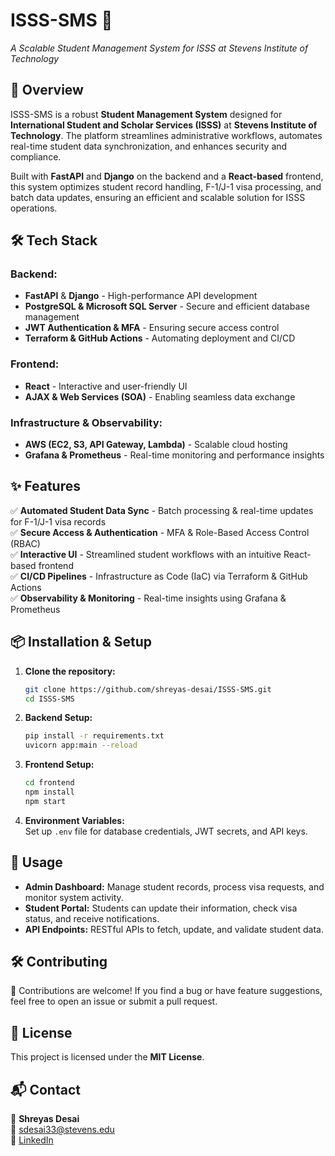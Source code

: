 # ISSS-SMS 📢  
*A Scalable Student Management System for ISSS at Stevens Institute of Technology*  

## 🚀 Overview  
ISSS-SMS is a robust **Student Management System** designed for **International Student and Scholar Services (ISSS)** at **Stevens Institute of Technology**. The platform streamlines administrative workflows, automates real-time student data synchronization, and enhances security and compliance.  

Built with **FastAPI** and **Django** on the backend and a **React-based** frontend, this system optimizes student record handling, F-1/J-1 visa processing, and batch data updates, ensuring an efficient and scalable solution for ISSS operations.  

## 🛠️ Tech Stack  
### Backend:
- **FastAPI** & **Django** - High-performance API development  
- **PostgreSQL & Microsoft SQL Server** - Secure and efficient database management  
- **JWT Authentication & MFA** - Ensuring secure access control  
- **Terraform & GitHub Actions** - Automating deployment and CI/CD  

### Frontend:
- **React** - Interactive and user-friendly UI  
- **AJAX & Web Services (SOA)** - Enabling seamless data exchange  

### Infrastructure & Observability:
- **AWS (EC2, S3, API Gateway, Lambda)** - Scalable cloud hosting  
- **Grafana & Prometheus** - Real-time monitoring and performance insights  

## ✨ Features  
✅ **Automated Student Data Sync** - Batch processing & real-time updates for F-1/J-1 visa records  
✅ **Secure Access & Authentication** - MFA & Role-Based Access Control (RBAC)  
✅ **Interactive UI** - Streamlined student workflows with an intuitive React-based frontend  
✅ **CI/CD Pipelines** - Infrastructure as Code (IaC) via Terraform & GitHub Actions  
✅ **Observability & Monitoring** - Real-time insights using Grafana & Prometheus  

## 📦 Installation & Setup  
1. **Clone the repository:**  
   ```sh
   git clone https://github.com/shreyas-desai/ISSS-SMS.git
   cd ISSS-SMS
   ```

2. **Backend Setup:**  
   ```sh
   pip install -r requirements.txt
   uvicorn app:main --reload
   ```

3. **Frontend Setup:**  
   ```sh
   cd frontend
   npm install
   npm start
   ```

4. **Environment Variables:**  
   Set up `.env` file for database credentials, JWT secrets, and API keys.

## 📖 Usage  
- **Admin Dashboard:** Manage student records, process visa requests, and monitor system activity.  
- **Student Portal:** Students can update their information, check visa status, and receive notifications.  
- **API Endpoints:** RESTful APIs to fetch, update, and validate student data.  

## 🛠️ Contributing  
🚀 Contributions are welcome! If you find a bug or have feature suggestions, feel free to open an issue or submit a pull request.  

## 📜 License  
This project is licensed under the **MIT License**.  

## 📬 Contact  
👤 **Shreyas Desai**  
📧 [sdesai33@stevens.edu](mailto:sdesai33@stevens.edu)  
🔗 [LinkedIn](https://www.linkedin.com/in/shreyas-desai/)  
